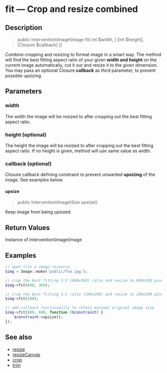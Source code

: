 # fit — Crop and resize combined

## Description

> public Intervention\Image\Image fit( int $width, [ [int $height], [Closure $callback] ])

Combine cropping and resizing to format image in a smart way. The method will find the best fitting aspect ratio of your given **width and height** on the current image automatically, cut it out and resize it to the given dimension. You may pass an optional Closure **callback** as third parameter, to prevent possible upsizing.


## Parameters

### width
The width the image will be resized to after cropping out the best fitting aspect ratio.

### height (optional)
The height the image will be resized to after cropping out the best fitting aspect ratio. If no height is given, method will use same value as width.

### callback (optional)
Closure callback defining constraint to prevent unwanted **upsizing** of the image. See examples below.

#### upsize

> public Intervention\Image\Size upsize()

Keep image from being upsized.



## Return Values
Instance of Intervention\Image\Image

## Examples

```php
// open file a image resource
$img = Image::make('public/foo.jpg');

// crop the best fitting 5:3 (600x360) ratio and resize to 600x360 pixel
$img->fit(600, 360);

// crop the best fitting 1:1 ratio (200x200) and resize to 200x200 pixel
$img->fit(200);

// add callback functionality to retain maximal original image size
$img->fit(800, 600, function ($constraint) {
    $constraint->upsize();
});
```


## See also

- [resize](/api/resize)
- [resizeCanvas](/api/resizeCanvas)
- [crop](/api/crop)
- [trim](/api/trim)

